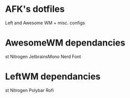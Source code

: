 # AFK's dotfiles
Left and Awesome WM + misc. configs

# AwesomeWM dependancies
st
Nitrogen 
JetbrainsMono Nerd Font

# LeftWM dependancies
st
Nitrogen
Polybar
Rofi
